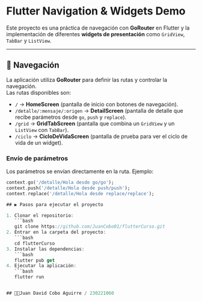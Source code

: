 # Flutter Navigation & Widgets Demo

Este proyecto es una práctica de navegación con **GoRouter** en Flutter y la implementación de diferentes **widgets de presentación** como `GridView`, `TabBar` y `ListView`.

---

## 📌 Navegación

La aplicación utiliza **GoRouter** para definir las rutas y controlar la navegación.  
Las rutas disponibles son:

- `/` → **HomeScreen** (pantalla de inicio con botones de navegación).
- `/detalle/:mensaje/:origen` → **DetailScreen** (pantalla de detalle que recibe parámetros desde `go`, `push` y `replace`).
- `/grid` → **GridTabScreen** (pantalla que combina un `GridView` y un `ListView` con `TabBar`).
- `/ciclo` → **CicloDeVidaScreen** (pantalla de prueba para ver el ciclo de vida de un widget).

### Envío de parámetros

Los parámetros se envían directamente en la ruta. Ejemplo:

```dart
context.go('/detalle/Hola desde go/go');
context.push('/detalle/Hola desde push/push');
context.replace('/detalle/Hola desde replace/replace');

## ▶️ Pasos para ejecutar el proyecto

1. Clonar el repositorio:
   ```bash
   git clone https://github.com/JuanCobo01/flutterCurso.git
2. Entrar en la carpeta del proyecto:
   ```bash
   cd flutterCurso
3. Instalar las dependencias:
   ```bash
   flutter pub get
4. Ejecutar la aplicación:
   ```bash
   flutter run


## 🧑‍🎓Juan David Cobo Aguirre / 230221060   
